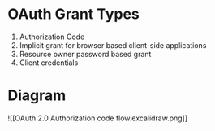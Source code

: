 # OAuth Grant Types

1. Authorization Code
2. Implicit grant for browser based client-side applications
3. Resource owner password based grant
4. Client credentials

# Diagram

![[OAuth 2.0 Authorization code flow.excalidraw.png]]

# 